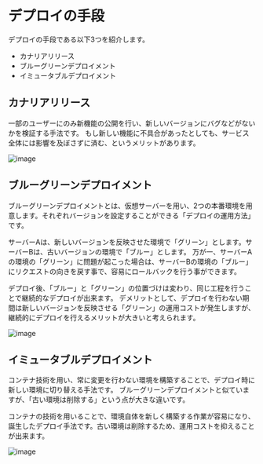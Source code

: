 # デプロイの手段

デプロイの手段である以下3つを紹介します。

- カナリアリリース
- ブルーグリーンデプロイメント
- イミュータブルデプロイメント

## カナリアリリース

一部のユーザーにのみ新機能の公開を行い、新しいバージョンにバグなどがないかを検証する手法です。
もし新しい機能に不具合があったとしても、サービス全体には影響を及ぼさずに済む、というメリットがあります。

![image](https://github.com/koharayuki/til/assets/132040884/07203780-796b-4850-9151-979092153a89)

## ブルーグリーンデプロイメント

ブルーグリーンデプロイメントとは、仮想サーバーを用い、2つの本番環境を用意します。それぞれバージョンを設定することができる「デプロイの運用方法」です。

サーバーAは、新しいバージョンを反映させた環境で「グリーン」とします。サーバーBは、古いバージョンの環境で「ブルー」とします。
万が一、サーバーAの環境の「グリーン」に問題が起こった場合は、サーバーBの環境の「ブルー」にリクエストの向きを戻す事で、容易にロールバックを行う事ができます。

デプロイ後、「ブルー」と「グリーン」の位置づけは変わり、同じ工程を行うことで継続的なデプロイが出来ます。
デメリットとして、デプロイを行わない期間は新しいバージョンを反映させる「グリーン」の運用コストが発生しますが、継続的にデプロイを行えるメリットが大きいと考えられます。

![image](https://github.com/koharayuki/til/assets/132040884/83d03fa6-6b36-4a25-89cb-c2ad5127192c)

## イミュータブルデプロイメント

コンテナ技術を用い、常に変更を行わない環境を構築することで、デプロイ時に新しい環境に切り替える手法です。
ブルーグリーンデプロイメントと似ていますが、「古い環境は削除する」という点が大きな違いです。

コンテナの技術を用いることで、環境自体を新しく構築する作業が容易になり、誕生したデプロイ手法です。古い環境は削除するため、運用コストを抑えることが出来ます。

![image](https://github.com/koharayuki/til/assets/132040884/92231c2e-c873-46d4-9c1f-9ea5cf3c285f)



















